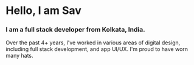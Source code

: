 <h1>Hello, I am Sav</h1>
<h3>I am a full stack developer from Kolkata, India.</h3>
<p>Over the past 4+ years, I've worked in various areas of digital design, including full stack development, and app UI/UX. I'm proud to have worn many hats.</p>